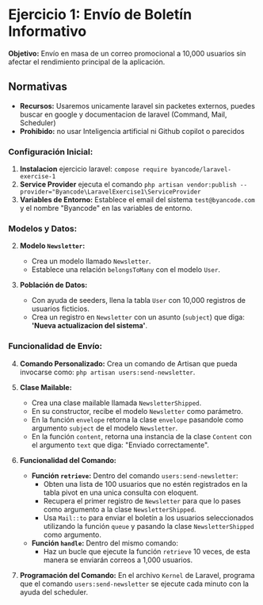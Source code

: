 
# Ejercicio 1: Envío de Boletín Informativo

**Objetivo:** Envío en masa de un correo promocional a 10,000 usuarios sin afectar el rendimiento principal de la aplicación.

## **Normativas**
- **Recursos:** Usaremos unicamente laravel sin packetes externos, puedes buscar en google y documentacion de laravel (Command, Mail, Scheduler)
- **Prohibido:** no usar Inteligencia artificial ni Github copilot o parecidos

### **Configuración Inicial:**

1. **Instalacion** ejercicio laravel: `compose require byancode/laravel-exercise-1`
2. **Service Provider** ejecuta el comando `php artisan vendor:publish --provider="Byancode\LaravelExercise1\ServiceProvider`
3. **Variables de Entorno:** Establece el email del sistema `test@byancode.com` y el nombre "Byancode" en las variables de entorno.

### **Modelos y Datos:**

2. **Modelo `Newsletter`:**
    - Crea un modelo llamado `Newsletter`.
    - Establece una relación `belongsToMany` con el modelo `User`.

3. **Población de Datos:**
    - Con ayuda de seeders, llena la tabla `User` con 10,000 registros de usuarios ficticios.
    - Crea un registro en `Newsletter` con un asunto (`subject`) que diga: **'Nueva actualizacion del sistema'**.

### **Funcionalidad de Envío:**

4. **Comando Personalizado:** Crea un comando de Artisan que pueda invocarse como: `php artisan users:send-newsletter`.

5. **Clase Mailable:**
    - Crea una clase mailable llamada `NewsletterShipped`.
    - En su constructor, recibe el modelo `Newsletter` como parámetro.
    - En la función `envelope` retorna la clase `envelope` pasandole como argumento `subject` de el modelo `Newsletter`.
    - En la función `content`, retorna una instancia de la clase `Content` con el argumento `text` que diga: "Enviado correctamente".

6. **Funcionalidad del Comando:**
    - **Función `retrieve`:** Dentro del comando `users:send-newsletter`:
        - Obten una lista de 100 usuarios que no estén registrados en la tabla pivot en una unica consulta con eloquent.
        - Recupera el primer registro de `Newsletter` para que lo pases como argumento a la clase `NewsletterShipped`.
        - Usa `Mail::to` para enviar el boletín a los usuarios seleccionados utilizando la función `queue` y pasando la clase `NewsletterShipped` como argumento.
    - **Función `handle`:** Dentro del mismo comando:
        - Haz un bucle que ejecute la función `retrieve` 10 veces, de esta manera se enviarán correos a 1,000 usuarios.

7. **Programación del Comando:** En el archivo `Kernel` de Laravel, programa que el comando `users:send-newsletter` se ejecute cada minuto con la ayuda del scheduler.

